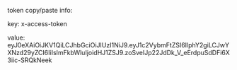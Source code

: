 
token copy/paste info:

key: 
x-access-token

value: eyJ0eXAiOiJKV1QiLCJhbGciOiJIUzI1NiJ9.eyJ1c2VybmFtZSI6IlphY2giLCJwYXNzd29yZCI6IiIsImFkbWluIjoidHJ1ZSJ9.zoSveIJp22JdDk_V_eErdpuSdDFi6X3iic-SRQkNeek